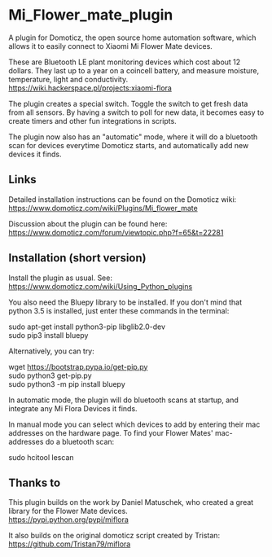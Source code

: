 # Mi_Flower_mate_plugin
A plugin for Domoticz, the open source home automation software, which allows it to easily connect to Xiaomi Mi Flower Mate devices.

These are Bluetooth LE plant monitoring devices which cost about 12 dollars. They last up to a year on a coincell battery, and measure moisture, temperature, light and conductivity.
https://wiki.hackerspace.pl/projects:xiaomi-flora

The plugin creates a special switch. Toggle the switch to get fresh data from all sensors. By having a switch to poll for new data, it becomes easy to create timers and other fun integrations in scripts.

The plugin now also has an "automatic" mode, where it will do a bluetooth scan for devices everytime Domoticz starts, and automatically add new devices it finds.


## Links
Detailed installation instructions can be found on the Domoticz wiki:
https://www.domoticz.com/wiki/Plugins/Mi_flower_mate

Discussion about the plugin can be found here:
https://www.domoticz.com/forum/viewtopic.php?f=65&t=22281


## Installation (short version)
Install the plugin as usual. See: https://www.domoticz.com/wiki/Using_Python_plugins

You also need the Bluepy library to be installed. If you don't mind that python 3.5 is installed, just enter these commands in the terminal:

  sudo apt-get install python3-pip libglib2.0-dev<br/>
  sudo pip3 install bluepy<br/>

Alternatively, you can try:

wget https://bootstrap.pypa.io/get-pip.py<br/>
sudo python3 get-pip.py<br/>
sudo python3 -m pip install bluepy<br/>

In automatic mode, the plugin will do bluetooth scans at startup, and integrate any Mi Flora Devices it finds. 

In manual mode you can select which devices to add by entering their mac addresses on the hardware page. To find your Flower Mates' mac-addresses do a bluetooth scan:

  sudo hcitool lescan



## Thanks to

This plugin builds on the work by Daniel Matuschek, who created a great library for the Flower Mate devices.<br/>
https://pypi.python.org/pypi/miflora

It also builds on the original domoticz script created by Tristan:<br/>
https://github.com/Tristan79/miflora

